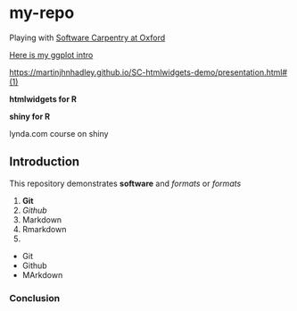 # my-repo
Playing with [Software Carpentry at Oxford](jules32.github.io/2016-07-12-Oxford/)

[Here is my ggplot intro](https://fgarzadeleon.github.io/my-repo/ggplot_intro.html)

https://martinjhnhadley.github.io/SC-htmlwidgets-demo/presentation.html#(1)

**htmlwidgets for R**

**shiny for R**

lynda.com course on shiny

## Introduction

This repository demonstrates **software** and _formats_ or *formats*

1. **Git**
2. *Github*
3. Markdown
4. Rmarkdown
5. 

* Git
* Github
* MArkdown

### Conclusion

[](https://)

